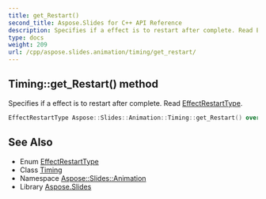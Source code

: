 ```yaml
---
title: get_Restart()
second_title: Aspose.Slides for C++ API Reference
description: Specifies if a effect is to restart after complete. Read EffectRestartType.
type: docs
weight: 209
url: /cpp/aspose.slides.animation/timing/get_restart/
---
```

## Timing::get_Restart() method


Specifies if a effect is to restart after complete. Read [EffectRestartType](../../effectrestarttype/).

```cpp
EffectRestartType Aspose::Slides::Animation::Timing::get_Restart() override
```

## See Also

* Enum [EffectRestartType](../effectrestarttype/)
* Class [Timing](./)
* Namespace [Aspose::Slides::Animation](../)
* Library [Aspose.Slides](../../)